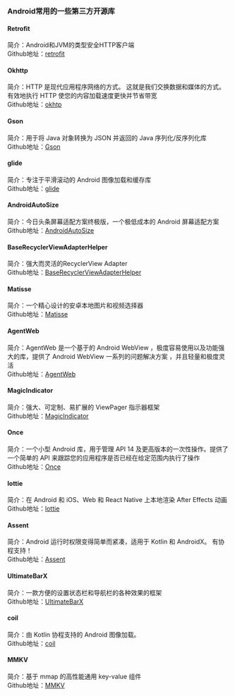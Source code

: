 ### Android常用的一些第三方开源库

#### Retrofit
简介：Android和JVM的类型安全HTTP客户端  
Github地址：[retrofit](https://github.com/square/retrofit)

#### Okhttp
简介：HTTP 是现代应用程序网络的方式。 这就是我们交换数据和媒体的方式。 有效地执行 HTTP 使您的内容加载速度更快并节省带宽   
Github地址：[okhtp](https://github.com/square/okhttp)

#### Gson
简介：用于将 Java 对象转换为 JSON 并返回的 Java 序列化/反序列化库  
Github地址：[Gson](https://github.com/google/gson)

#### glide
简介：专注于平滑滚动的 Android 图像加载和缓存库  
Github地址：[glide](https://github.com/bumptech/glide)

#### AndroidAutoSize
简介：今日头条屏幕适配方案终极版，一个极低成本的 Android 屏幕适配方案  
Github地址：[AndroidAutoSize](https://github.com/JessYanCoding/AndroidAutoSize)

#### BaseRecyclerViewAdapterHelper
简介：强大而灵活的RecyclerView Adapter  
Github地址：[BaseRecyclerViewAdapterHelper](https://github.com/CymChad/BaseRecyclerViewAdapterHelper)

#### Matisse
简介：一个精心设计的安卓本地图片和视频选择器   
Github地址：[Matisse](https://github.com/zhihu/Matisse)

#### AgentWeb
简介：AgentWeb 是一个基于的 Android WebView ，极度容易使用以及功能强大的库，提供了 Android WebView 一系列的问题解决方案 ，并且轻量和极度灵活   
Github地址：[AgentWeb](https://github.com/Justson/AgentWeb)

#### MagicIndicator
简介：强大、可定制、易扩展的 ViewPager 指示器框架    
Github地址：[MagicIndicator](https://github.com/hackware1993/MagicIndicator)

#### Once
简介：一个小型 Android 库，用于管理 API 14 及更高版本的一次性操作。提供了一个简单的 API 来跟踪您的应用程序是否已经在给定范围内执行了操作  
Github地址：[Once](https://github.com/jonfinerty/Once)

#### lottie
简介：在 Android 和 iOS、Web 和 React Native 上本地渲染 After Effects 动画  
Github地址：[lottie](https://github.com/airbnb/lottie-android)

#### Assent
简介：Android 运行时权限变得简单而紧凑，适用于 Kotlin 和 AndroidX。 有协程支持！    
Github地址：[Assent](https://github.com/afollestad/assent)

#### UltimateBarX
简介：一款方便的设置状态栏和导航栏的各种效果的框架    
Github地址：[UltimateBarX](https://github.com/Zackratos/UltimateBarX)

#### coil
简介：由 Kotlin 协程支持的 Android 图像加载。  
Github地址：[coil](https://github.com/coil-kt/coil)

#### MMKV
简介：基于 mmap 的高性能通用 key-value 组件  
Github地址：[MMKV](https://github.com/Tencent/MMKV)


